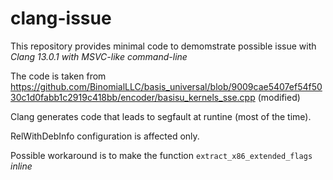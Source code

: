 # clang-issue

This repository provides minimal code to demomstrate possible issue with _Clang 13.0.1 with MSVC-like command-line_

The code is taken from https://github.com/BinomialLLC/basis_universal/blob/9009cae5407ef54f5030c1d0fabb1c2919c418bb/encoder/basisu_kernels_sse.cpp (modified)

Clang generates code that leads to segfault at runtine (most of the time).

RelWithDebInfo configuration is affected only.

Possible workaround is to make the function `extract_x86_extended_flags` _inline_

